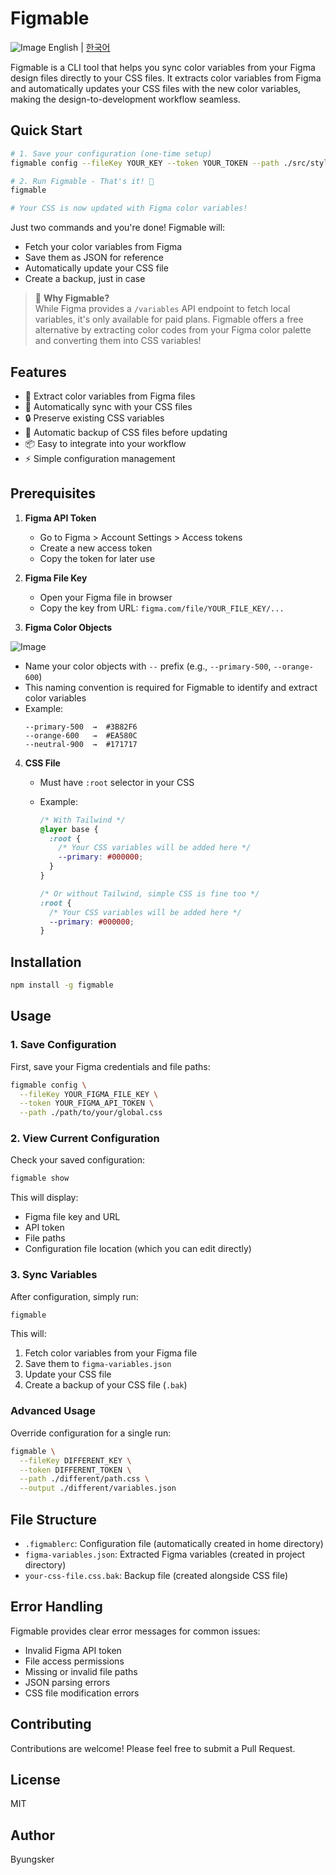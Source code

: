 # Figmable

![Image](https://github.com/user-attachments/assets/094e589d-c835-484d-95bd-f32fc55a88f0)
English | [한국어](.docs/README.ko.md)

Figmable is a CLI tool that helps you sync color variables from your Figma design files directly to your CSS files. It extracts color variables from Figma and automatically updates your CSS files with the new color variables, making the design-to-development workflow seamless.

## Quick Start

```bash
# 1. Save your configuration (one-time setup)
figmable config --fileKey YOUR_KEY --token YOUR_TOKEN --path ./src/styles/global.css

# 2. Run Figmable - That's it! 🎉
figmable

# Your CSS is now updated with Figma color variables!
```

Just two commands and you're done! Figmable will:

- Fetch your color variables from Figma
- Save them as JSON for reference
- Automatically update your CSS file
- Create a backup, just in case

> 🎨 **Why Figmable?**  
> While Figma provides a `/variables` API endpoint to fetch local variables, it's only available for paid plans.
> Figmable offers a free alternative by extracting color codes from your Figma color palette and converting them into CSS variables!

## Features

- 🎨 Extract color variables from Figma files
- 🔄 Automatically sync with your CSS files
- 🔒 Preserve existing CSS variables
- 💾 Automatic backup of CSS files before updating
- 📦 Easy to integrate into your workflow
- ⚡️ Simple configuration management

## Prerequisites

1. **Figma API Token**

   - Go to Figma > Account Settings > Access tokens
   - Create a new access token
   - Copy the token for later use

2. **Figma File Key**

   - Open your Figma file in browser
   - Copy the key from URL: `figma.com/file/YOUR_FILE_KEY/...`

3. **Figma Color Objects**

![Image](https://github.com/user-attachments/assets/1c0fe845-9bc5-4977-869d-67951f5be008)

- Name your color objects with `--` prefix (e.g., `--primary-500`, `--orange-600`)
- This naming convention is required for Figmable to identify and extract color variables
- Example:
  ```
  --primary-500  →  #3B82F6
  --orange-600   →  #EA580C
  --neutral-900  →  #171717
  ```

4. **CSS File**

   - Must have `:root` selector in your CSS
   - Example:

     ```css
     /* With Tailwind */
     @layer base {
       :root {
         /* Your CSS variables will be added here */
         --primary: #000000;
       }
     }

     /* Or without Tailwind, simple CSS is fine too */
     :root {
       /* Your CSS variables will be added here */
       --primary: #000000;
     }
     ```

## Installation

```bash
npm install -g figmable
```

## Usage

### 1. Save Configuration

First, save your Figma credentials and file paths:

```bash
figmable config \
  --fileKey YOUR_FIGMA_FILE_KEY \
  --token YOUR_FIGMA_API_TOKEN \
  --path ./path/to/your/global.css
```

### 2. View Current Configuration

Check your saved configuration:

```bash
figmable show
```

This will display:

- Figma file key and URL
- API token
- File paths
- Configuration file location (which you can edit directly)

### 3. Sync Variables

After configuration, simply run:

```bash
figmable
```

This will:

1. Fetch color variables from your Figma file
2. Save them to `figma-variables.json`
3. Update your CSS file
4. Create a backup of your CSS file (`.bak`)

### Advanced Usage

Override configuration for a single run:

```bash
figmable \
  --fileKey DIFFERENT_KEY \
  --token DIFFERENT_TOKEN \
  --path ./different/path.css \
  --output ./different/variables.json
```

## File Structure

- `.figmablerc`: Configuration file (automatically created in home directory)
- `figma-variables.json`: Extracted Figma variables (created in project directory)
- `your-css-file.css.bak`: Backup file (created alongside CSS file)

## Error Handling

Figmable provides clear error messages for common issues:

- Invalid Figma API token
- File access permissions
- Missing or invalid file paths
- JSON parsing errors
- CSS file modification errors

## Contributing

Contributions are welcome! Please feel free to submit a Pull Request.

## License

MIT

## Author

Byungsker
